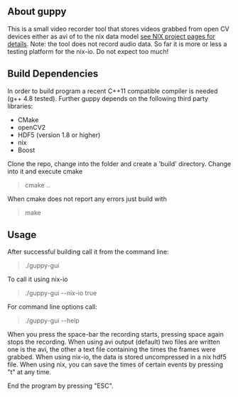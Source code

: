 About guppy
----------- 

This is a small video recorder tool that stores videos grabbed from
open CV devices either as avi of to the nix data model [see NIX
project pages for details](https://github.com/G-Node/nix).  Note: the
tool does not record audio data. So far it is more or less a testing
platform for the nix-io. Do not expect too much!

Build Dependencies
------------------

In order to build program a recent C++11 compatible compiler is needed
(g++ 4.8 tested). Further guppy depends on the following third party
libraries:

- CMake
- openCV2
- HDF5 (version 1.8 or higher)
- nix
- Boost

Clone the repo, change into the folder and create a 'build' directory. Change into it and execute cmake

> cmake ..

When cmake does not report any errors just build with

> make


Usage
-----

After successful building call it from the command line:

> ./guppy-gui

To call it using nix-io

> ./guppy-gui --nix-io true

For command line options call:

> ./guppy-gui --help

When you press the space-bar the recording starts, pressing space
again stops the recording. When using avi output (default) two files
are written one is the avi, the other a text file containing the times
the frames were grabbed. When using nix-io, the data is stored
uncompressed in a nix hdf5 file. When using nix, you can save the
times of certain events by pressing "t" at any time.

End the program by pressing "ESC".
